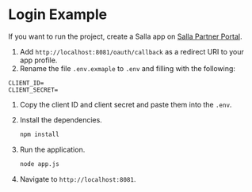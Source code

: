# Login Example

If you want to run the project, create a Salla app on [Salla Partner Portal](https://salla.partners/login).

1. Add `http://localhost:8081/oauth/callback` as a redirect URI to your app profile.
1. Rename the file `.env.exmaple` to  `.env` and filling with the following:

```
CLIENT_ID=
CLIENT_SECRET=
```

1. Copy the client ID and client secret and paste them into the `.env`.
1. Install the dependencies.

   ```sh
   npm install
   ```

1. Run the application.

   ```sh
   node app.js
   ```

1. Navigate to `http://localhost:8081`.
